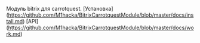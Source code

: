 ﻿Модуль bitrix для carrotquest. 
[Установка] (https://github.com/M1hacka/BitrixCarrotquestModule/blob/master/docs/install.md)
[API] (https://github.com/M1hacka/BitrixCarrotquestModule/blob/master/docs/work.md)